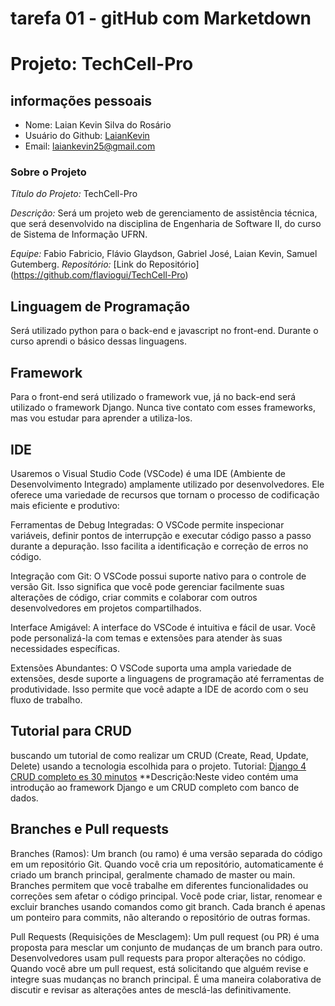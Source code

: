 # tarefa 01 - gitHub com Marketdown
# Projeto: TechCell-Pro

## informações pessoais
- Nome: Laian Kevin Silva do Rosário
- Usuário do Github: [LaianKevin](https://github.com/LaianKevin)
- Email: <laiankevin25@gmail.com>
  
### Sobre o Projeto

*Título do Projeto:* TechCell-Pro

*Descrição:* Será um projeto web de gerenciamento de assistência técnica, que será desenvolvido na disciplina de Engenharia de Software II, do curso de Sistema de Informação UFRN.

*Equipe:* Fabio Fabricio, Flávio Glaydson, Gabriel José, Laian Kevin, Samuel Gutemberg.
*Repositório:* [Link do Repositório] (https://github.com/flaviogui/TechCell-Pro)

## Linguagem de Programação

Será utilizado python para o back-end e javascript no front-end. Durante o curso aprendi o básico dessas linguagens.

## Framework

Para o front-end será utilizado o framework vue, já no back-end será utilizado o framework Django. Nunca tive contato com esses frameworks, mas vou estudar para aprender a utiliza-los.

## IDE 
Usaremos o Visual Studio Code (VSCode) é uma IDE (Ambiente de Desenvolvimento Integrado) amplamente utilizado por desenvolvedores. Ele oferece uma variedade de recursos que tornam o processo de codificação mais eficiente e produtivo:

Ferramentas de Debug Integradas: O VSCode permite inspecionar variáveis, definir pontos de interrupção e executar código passo a passo durante a depuração. Isso facilita a identificação e correção de erros no código.

Integração com Git: O VSCode possui suporte nativo para o controle de versão Git. Isso significa que você pode gerenciar facilmente suas alterações de código, criar commits e colaborar com outros desenvolvedores em projetos compartilhados.

Interface Amigável: A interface do VSCode é intuitiva e fácil de usar. Você pode personalizá-la com temas e extensões para atender às suas necessidades específicas.

Extensões Abundantes: O VSCode suporta uma ampla variedade de extensões, desde suporte a linguagens de programação até ferramentas de produtividade. Isso permite que você adapte a IDE de acordo com o seu fluxo de trabalho.

## Tutorial para CRUD

buscando um tutorial de como realizar um CRUD (Create, Read, Update, Delete) usando a tecnologia escolhida para o projeto.
Tutorial: [Django 4 CRUD completo es 30 minutos](https://youtu.be/GGBzMpIAgz4?si=3uraYG1RGkkogVAa) **Descrição:Neste video contém uma introdução ao framework Django e  um CRUD completo com banco de dados.

## Branches e Pull requests

Branches (Ramos):
Um branch (ou ramo) é uma versão separada do código em um repositório Git.
Quando você cria um repositório, automaticamente é criado um branch principal, geralmente chamado de master ou main.
Branches permitem que você trabalhe em diferentes funcionalidades ou correções sem afetar o código principal.
Você pode criar, listar, renomear e excluir branches usando comandos como git branch.
Cada branch é apenas um ponteiro para commits, não alterando o repositório de outras formas.

Pull Requests (Requisições de Mesclagem):
Um pull request (ou PR) é uma proposta para mesclar um conjunto de mudanças de um branch para outro.
Desenvolvedores usam pull requests para propor alterações no código.
Quando você abre um pull request, está solicitando que alguém revise e integre suas mudanças no branch principal.
É uma maneira colaborativa de discutir e revisar as alterações antes de mesclá-las definitivamente.
